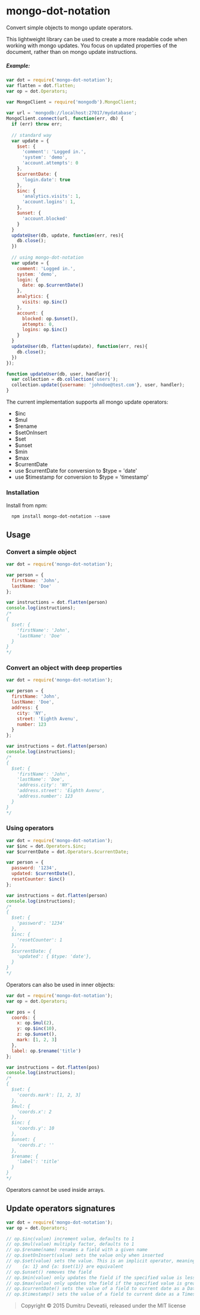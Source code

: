 mongo-dot-notation
========
Convert simple objects to mongo update operators. <br/>

This lightweight library can be used to create a more readable code when working with mongo updates. 
You focus on updated properties of the document, rather than on mongo update instructions.
##### Example:
```javascript
var dot = require('mongo-dot-notation');
var flatten = dot.flatten;
var op = dot.Operators;

var MongoClient = require('mongodb').MongoClient;
 
var url = 'mongodb://localhost:27017/mydatabase';
MongoClient.connect(url, function(err, db) {
  if (err) throw err;
 
  // standard way
  var update = {
    $set: { 
      'comment': 'Logged in.',
      'system': 'demo',
      'account.attempts': 0
    },
    $currentDate: {
      'login.date': true
    },
    $inc: {
      'analytics.visits': 1,
      'account.logins': 1,
    },
    $unset: {
      'account.blocked'
    }
  } 
  updateUser(db, update, function(err, res){
    db.close(); 
  })
  
  // using mongo-dot-notation
  var update = {
    comment: 'Logged in.',
    system: 'demo',
    login: {
      date: op.$currentDate()
    },
    analytics: {
      visits: op.$inc()
    },
    account: {
      blocked: op.$unset(),
      attempts: 0,
      logins: op.$inc()
    }
  }
  updateUser(db, flatten(update), function(err, res){
    db.close(); 
  })
});

function updateUser(db, user, handler){
  var collection = db.collection('users');
  collection.update({username: 'johndoe@test.com'}, user, handler);
}
```

The current implementation supports all mongo update operators: 
* $inc 
* $mul 
* $rename 
* $setOnInsert 
* $set 
* $unset 
* $min 
* $max
* $currentDate
 * use $currentDate for conversion to $type = 'date'
 * use $timestamp for conversion to $type = 'timestamp'

### Installation

Install from npm:
```
  npm install mongo-dot-notation --save
```

## Usage
### Convert a simple object

```javascript
var dot = require('mongo-dot-notation');

var person = {
  firstName: 'John',
  lastName: 'Doe'
};

var instructions = dot.flatten(person)
console.log(instructions);
/* 
{
  $set: {
    'firstName': 'John',
    'lastName': 'Doe'
  }
}
*/
```

### Convert an object with deep properties

```javascript
var dot = require('mongo-dot-notation');

var person = {
  firstName: 'John',
  lastName: 'Doe',
  address: {
    city: 'NY',
    street: 'Eighth Avenu',
    number: 123
  }
};

var instructions = dot.flatten(person)
console.log(instructions);
/* 
{
  $set: {
    'firstName': 'John',
    'lastName': 'Doe',
    'address.city': 'NY',
    'address.street': 'Eighth Avenu',
    'address.number': 123
  }
}
*/
```

### Using operators
```javascript
var dot = require('mongo-dot-notation');
var $inc = dot.Operators.$inc;
var $currentDate = dot.Operators.$currentDate;

var person = {
  password: '1234',
  updated: $currentDate(),
  resetCounter: $inc()
};

var instructions = dot.flatten(person)
console.log(instructions);
/* 
{
  $set: {
    'password': '1234'
  },
  $inc: {
    'resetCounter': 1
  },
  $currentDate: {
    'updated': { $type: 'date'},
  }
}
*/
```

Operators can also be used in inner objects:
```javascript
var dot = require('mongo-dot-notation');
var op = dot.Operators;

var pos = {
  coords: {
    x: op.$mul(2),
    y: op.$inc(10),
    z: op.$unset(),
    mark: [1, 2, 3]
  },
  label: op.$rename('title')
};

var instructions = dot.flatten(pos)
console.log(instructions);
/* 
{
  $set: {
    'coords.mark': [1, 2, 3]
  },
  $mul: {
    'coords.x': 2
  },
  $inc: {
    'coords.y': 10
  },
  $unset: {
    'coords.z': ''
  },
  $rename: {
    'label': 'title'
  }
}
*/
```

Operators cannot be used inside arrays.

## Update operators signatures
```javascript
var dot = require('mongo-dot-notation');
var op = dot.Operators;

// op.$inc(value) increment value, defaults to 1
// op.$mul(value) multiply factor, defaults to 1
// op.$rename(name) renames a field with a given name
// op.$setOnInsert(value) sets the value only when inserted
// op.$set(value) sets the value. This is an implicit operator, meaning:
//    {a: 1} and {a: $set(1)} are equivalent  
// op.$unset() removes the field
// op.$min(value) only updates the field if the specified value is less than the existing field value
// op.$max(value) only updates the field if the specified value is greater than the existing field value
// op.$currentDate() sets the value of a field to current date as a Date
// op.$timestamp() sets the value of a field to current date as a Timestamp
```

> Copyright © 2015 Dumitru Deveatii, released under the MIT license
